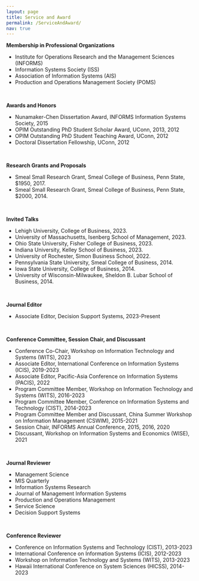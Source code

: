 ```yaml
---
layout: page
title: Service and Award
permalink: /ServiceAndAward/
nav: true
---
```


**Membership in Professional Organizations**
- Institute for Operations Research and the Management Sciences (INFORMS)
- Information Systems Society (ISS)
- Association of Information Systems (AIS)
- Production and Operations Management Society (POMS)
<br>

**Awards and Honors**
- Nunamaker-Chen Dissertation Award, INFORMS Information Systems Society, 2015
- OPIM Outstanding PhD Student Scholar Award, UConn, 2013, 2012
- OPIM Outstanding PhD Student Teaching Award, UConn, 2012
- Doctoral Dissertation Fellowship, UConn, 2012
<br>

**Research Grants and Proposals**
- Smeal Small Research Grant, Smeal College of Business, Penn State, $1950, 2017.
- Smeal Small Research Grant, Smeal College of Business, Penn State, $2000, 2014.
<br>

**Invited Talks**
- Lehigh University, College of Business, 2023.
- University of Massachusetts, Isenberg School of Management, 2023.
- Ohio State University, Fisher College of Business, 2023.
- Indiana University, Kelley School of Business, 2023.
- University of Rochester, Simon Business School, 2022.
- Pennsylvania State University, Smeal College of Business, 2014.
- Iowa State University, College of Business, 2014.
- University of Wisconsin-Milwaukee, Sheldon B. Lubar School of Business, 2014.
<br>

**Journal Editor**
- Associate Editor, Decision Support Systems, 2023-Present
<br>

**Conference Committee, Session Chair, and Discussant**
- Conference Co-Chair, Workshop on Information Technology and Systems (WITS), 2023
- Associate Editor, International Conference on Information Systems (ICIS), 2019-2023
- Associate Editor, Pacific-Asia Conference on Information Systems (PACIS), 2022
- Program Committee Member, Workshop on Information Technology and Systems (WITS), 2016-2023
- Program Committee Member, Conference on Information Systems and Technology (CIST), 2014-2023
- Program Committee Member and Discussant, China Summer Workshop on Information Management (CSWIM), 2015-2021
- Session Chair, INFORMS Annual Conference, 2015, 2016, 2020
- Discussant, Workshop on Information Systems and Economics (WISE), 2021
<br>

**Journal Reviewer**
- Management Science
- MIS Quarterly
- Information Systems Research
- Journal of Management Information Systems
- Production and Operations Management
- Service Science
- Decision Support Systems
<br>

**Conference Reviewer**
- Conference on Information Systems and Technology (CIST), 2013-2023
- International Conference on Information Systems (ICIS), 2012-2023
- Workshop on Information Technology and Systems (WITS), 2013-2023
- Hawaii International Conference on System Sciences (HICSS), 2014-2023
